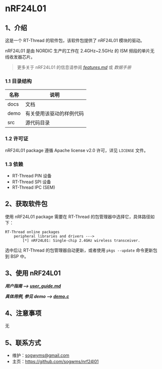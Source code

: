# nRF24L01

## 1、介绍

这是一个 RT-Thread 的软件包，该软件包提供了 nRF24L01 模块的驱动。

nRF24L01 是由 NORDIC 生产的工作在 2.4GHz~2.5GHz 的 ISM 频段的单片无线收发器芯片。

> 更多关于 nRF24L01 的信息请参阅 [_features.md_](/docs/features.md) 或 _数据手册_

### 1.1 目录结构

| 名称 | 说明 |
| ---- | ---- |
| docs | 文档 |
| demo | 有关使用该驱动的样例代码 |
| src  | 源代码目录 |

### 1.2 许可证

nRF24L01 package 遵循 Apache license v2.0 许可，详见 `LICENSE` 文件。

### 1.3 依赖

- RT-Thread PIN 设备
- RT-Thread SPI 设备
- RT-Thread IPC (SEM)

## 2、获取软件包

使用 nRF24L01 package 需要在 RT-Thread 的包管理器中选择它，具体路径如下：

```
RT-Thread online packages
    peripheral libraries and drivers --->
        [*] nRF24L01: Single-chip 2.4GHz wireless transceiver.
```

选中后让 RT-Thread 的包管理器自动更新，或者使用 `pkgs --update` 命令更新包到 BSP 中。

## 3、使用 nRF24L01

_**用户指南 --> [user_guide.md](./docs/user_guide.md)**_

_**具体用例, 参见 demo --> [demo.c](./demo/demo.c)**_

## 4、注意事项

无

## 5、联系方式

- 维护：sogwyms@gmail.com
- 主页：https://github.com/sogwms/nrf24l01
